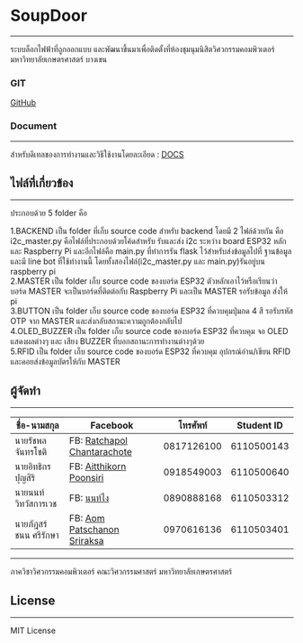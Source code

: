 # SoupDoor
---
ระบบล็อกไฟฟ้าที่ถูกออกแบบ และพัฒนาขึ้นมาเพื่อติดตั้งที่ห้องชุมนุมนิสิตวิศวกรรมคอมพิวเตอร์ มหาวิทยาลัยเกษตรศาสตร์ บางเขน 

### GIT
[GitHub](https://github.com/ChRatchapol/embedded)

### Document
---
สำหรับดีเทลของการทำงานและวิธีใช้งานโดยละเอียด : [DOCS](https://docs.google.com/document/d/1m7Co31eBxPfTf1kkZ65ozW7nJEDyzLJ_TLQgXgb0yN0/edit?usp=sharing)

## ไฟล์ที่เกี่ยวข้อง
---
ประกอบด้วย 5 folder คือ    

1.BACKEND เป็น folder ที่เก็บ source code สำหรับ backend โดยมี 2 ไฟล์ด้วยกัน คือ i2c_master.py คือไฟล์ที่ประกอบด้วยโค้ดสำหรับ รับและส่ง i2c ระหว่าง board ESP32 หลัก และ Raspberry Pi และอีกไฟล์คือ main.py ที่ทำการรัน flask ไว้สำหรับส่งข้อมูลไปที่ ฐานข้อมูล และมี line bot ที่ใช้ทำงานนี้ โดยทั้งสองไฟล์(i2c_master.py และ main.py)รันอยู่บน raspberry pi          
2.MASTER เป็น folder เก็บ source code ของบอร์ด ESP32 ตัวหลักเอาไว้หรือเรียนว่า บอร์ด MASTER จะเป็นบอร์ดที่ติดต่อกับ Raspberry Pi และเป็น MASTER รอรับข้อมูล ส่งให้ pi          
3.BUTTON เป็น folder เก็บ source code ของบอร์ด ESP32 ที่ควบคุมปุ่มกด 4 สี รอรับรหัส OTP จาก MASTER และส่งกลับสถานะความถูกต้องกลับไป            
4.OLED_BUZZER เป็น folder เก็บ source code ของบอร์ด ESP32 ที่ควบคุม จอ OLED แสดงผลต่างๆ และ เสียง BUZZER ที่บอกสถานะการทำงานต่างๆด้วย                                   
5.RFID เป็น folder เก็บ source code ของบอร์ด ESP32 ที่ควบคุม อุปกรณ์อ่าน/เขียน RFID และคอยส่งข้อมูลบัตรให้กับ MASTER                                      

## 

## ผู้จัดทำ
---
| ชื่อ-นามสกุล | Facebook | โทรศัพท์ | Student ID |
|------------------|----------------------------------------------------------------------|--------------------|------------|
| นายรัชพล จันทรโชติ | FB: [Ratchapol Chantarachote](https://www.facebook.com/ch.ratchapol) | 0817126100 | 6110500143 |
| นายอิทธิกร ปุญสิริ | FB: [Aitthikorn Poonsiri](https://www.facebook.com/gorn.aitthikorn/) | 0918549003 | 6110500640 |       
| นายนนท์ วิทวัสการเวช | FB: [นนท์ไง](https://www.facebook.com/Non.Nontosan) | 0890888168 | 6110503312 |
| นายภัฎสร์ชนน ศรีรักษา | FB: [Aom Patschanon Sriraksa](https://www.facebook.com/AomPS.SKR.20TH) | 0970616136 | 6110503401 |

---

ภาควิชาวิศวกรรมคอมพิวเตอร์ คณะวิศวกรรมศาสตร์ มหาวิทยาลัยเกษตรศาสตร์

## License
---

MIT License
